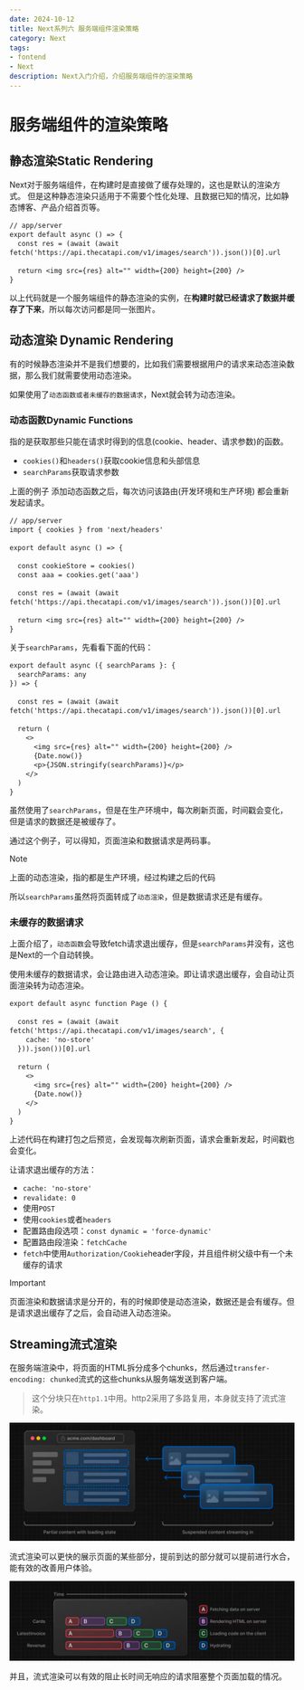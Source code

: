 ```yaml
---
date: 2024-10-12
title: Next系列六 服务端组件渲染策略
category: Next
tags:
- fontend
- Next
description: Next入门介绍，介绍服务端组件的渲染策略
---
```


# 服务端组件的渲染策略

## 静态渲染Static Rendering

Next对于服务端组件，在构建时是直接做了缓存处理的，这也是默认的渲染方式。
但是这种静态渲染只适用于不需要个性化处理、且数据已知的情况，比如静态博客、产品介绍首页等。

```tsx
// app/server
export default async () => {
  const res = (await (await fetch('https://api.thecatapi.com/v1/images/search')).json())[0].url

  return <img src={res} alt="" width={200} height={200} />
}
```

以上代码就是一个服务端组件的静态渲染的实例，在**构建时就已经请求了数据并缓存了下来**，所以每次访问都是同一张图片。

## 动态渲染 Dynamic Rendering

有的时候静态渲染并不是我们想要的，比如我们需要根据用户的请求来动态渲染数据，那么我们就需要使用动态渲染。

如果使用了`动态函数或者未缓存的数据请求`，Next就会转为动态渲染。

### 动态函数Dynamic Functions

指的是获取那些只能在请求时得到的信息(cookie、header、请求参数)的函数。

- `cookies()`和`headers()`获取cookie信息和头部信息
- `searchParams`获取请求参数

上面的例子 添加动态函数之后，每次访问该路由(开发环境和生产环境) 都会重新发起请求。
```tsx{2,6,7}
// app/server
import { cookies } from 'next/headers'

export default async () => {

  const cookieStore = cookies()
  const aaa = cookies.get('aaa')

  const res = (await (await fetch('https://api.thecatapi.com/v1/images/search')).json())[0].url

  return <img src={res} alt="" width={200} height={200} />
}
```

关于`searchParams`，先看看下面的代码：
```tsx
export default async ({ searchParams }: {
  searchParams: any
}) => {

  const res = (await (await fetch('https://api.thecatapi.com/v1/images/search')).json())[0].url

  return (
    <>
      <img src={res} alt="" width={200} height={200} />
      {Date.now()}
      <p>{JSON.stringify(searchParams)}</p>
    </>
  )
}
```

虽然使用了`searchParams`，但是在生产环境中，每次刷新页面，时间戳会变化，但是请求的数据还是被缓存了。

通过这个例子，可以得知，页面渲染和数据请求是两码事。

> [!NOTE]
> 上面的动态渲染，指的都是生产环境，经过构建之后的代码

所以`searchParams`虽然将页面转成了`动态渲染`，但是数据请求还是有缓存。

### 未缓存的数据请求

上面介绍了，`动态函数`会导致fetch请求退出缓存，但是`searchParams`并没有，这也是Next的一个自动转换。

使用未缓存的数据请求，会让路由进入动态渲染。即让请求退出缓存，会自动让页面渲染转为动态渲染。

```tsx{3,4}
export default async function Page () {

  const res = (await (await fetch('https://api.thecatapi.com/v1/images/search', {
    cache: 'no-store'
  })).json())[0].url

  return (
    <>
      <img src={res} alt="" width={200} height={200} />
      {Date.now()}
    </>
  )
}
```
上述代码在构建打包之后预览，会发现每次刷新页面，请求会重新发起，时间戳也会变化。

让请求退出缓存的方法：
- `cache: 'no-store'`
- `revalidate: 0`
- 使用`POST`
- 使用`cookies`或者`headers`
- 配置路由段选项：`const dynamic = 'force-dynamic'`
- 配置路由段渲染：`fetchCache`
- `fetch`中使用`Authorization/Cookie`header字段，并且组件树父级中有一个未缓存的请求

> [!IMPORTANT]
> 页面渲染和数据请求是分开的，有的时候即使是动态渲染，数据还是会有缓存。但是请求退出缓存了之后，会自动进入动态渲染。

## Streaming流式渲染

在服务端渲染中，将页面的HTML拆分成多个chunks，然后通过`transfer-encoding: chunked`流式的这些chunks从服务端发送到客户端。

> 这个分块只在`http1.1`中用。http2采用了多路复用，本身就支持了流式渲染。

![alt text](image.png)

流式渲染可以更快的展示页面的某些部分，提前到达的部分就可以提前进行水合，能有效的改善用户体验。

![alt text](image-1.png)

并且，流式渲染可以有效的阻止长时间无响应的请求阻塞整个页面加载的情况。
